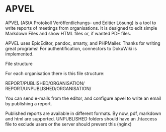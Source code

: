 APVEL
======


APVEL (AStA Protokoll Veröffentlichungs- und Editier Lösung) is a tool to write reports of meetings from organisations.
It is designed to edit simple Markdown Files and show HTML files or, if wanted PDF files.

APVEL uses EpicEditor, pandoc, smarty, and PHPMailer. Thanks for writing great programs!
For authentification, connectors to DokuWiki is implemented.

File structure

For each organisation there is this file structure:

REPORT/PUBLISHED/ORGANISATION/
REPORT/UNPUBLISHED/ORGANISATION/

You can send e-mails from the editor, and configure apvel to write an email by publishing a report.

Published reports are available in different formats. By now, pdf, markdown and html are supported.
UNPUBLISHED folders should have an .htaccess file to exclude users or the server should prevent this (nginx)
